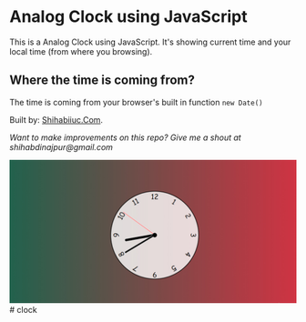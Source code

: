 # Analog Clock using JavaScript
This is a Analog Clock using JavaScript. It's showing current time and your local time (from where you browsing).

## Where the time is coming from?
The time is coming from your browser's built in function `new Date()`

Built by: [Shihabiiuc.Com](https://www.shihabiiuc.com/).

_Want to make improvements on this repo? Give me a shout at shihabdinajpur@gmail.com_

![](images/repository-open-graph-template.jpg)#   c l o c k 
 
 